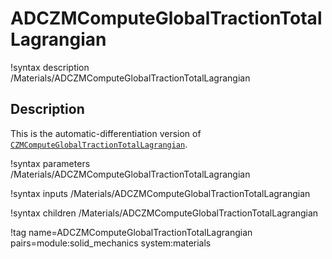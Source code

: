 # ADCZMComputeGlobalTractionTotalLagrangian

!syntax description /Materials/ADCZMComputeGlobalTractionTotalLagrangian

## Description

This is the automatic-differentiation version of [`CZMComputeGlobalTractionTotalLagrangian`](CZMComputeGlobalTractionTotalLagrangian.md).

!syntax parameters /Materials/ADCZMComputeGlobalTractionTotalLagrangian

!syntax inputs /Materials/ADCZMComputeGlobalTractionTotalLagrangian

!syntax children /Materials/ADCZMComputeGlobalTractionTotalLagrangian

!tag name=ADCZMComputeGlobalTractionTotalLagrangian pairs=module:solid_mechanics system:materials
